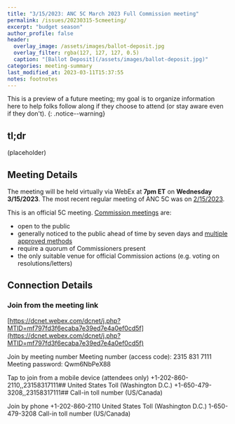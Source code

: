 ```yaml
---
title: "3/15/2023: ANC 5C March 2023 Full Commission meeting"
permalink: /issues/20230315-5cmeeting/
excerpt: "budget season"
author_profile: false
header:
  overlay_image: /assets/images/ballot-deposit.jpg
  overlay_filter: rgba(127, 127, 127, 0.5)
  caption: "[Ballot Deposit](/assets/images/ballot-deposit.jpg)"
categories: meeting-summary
last_modified_at: 2023-03-11T15:37:55
notes: footnotes
---
```

This is a preview of a future meeting; my goal is to organize information here to help folks follow along if they choose to attend (or stay aware even if they don't).
{: .notice--warning}

## tl;dr
(placeholder)

## Meeting Details
The meeting will be held virtually via WebEx at **7pm ET** on **Wednesday 3/15/2023**. The most recent regular meeting of ANC 5C was on [2/15/2023](/issues/20220215-5cmeeting/).

This is an official 5C meeting. [Commission meetings](https://code.dccouncil.gov/us/dc/council/code/sections/1-309.11#(b)(1)) are:
- open to the public
- generally noticed to the public ahead of time by seven days and [multiple approved methods](https://code.dccouncil.gov/us/dc/council/code/sections/1-309.11#(c))
- require a quorum of Commissioners present
- the only suitable venue for official Commission actions (e.g. voting on resolutions/letters)

## Connection Details
### Join from the meeting link
[https://dcnet.webex.com/dcnet/j.php?MTID=mf797fd3f6ecaba7e39ed7e4a0ef0cd5f](https://dcnet.webex.com/dcnet/j.php?MTID=mf797fd3f6ecaba7e39ed7e4a0ef0cd5f)

Join by meeting number
Meeting number (access code): 2315 831 7111
Meeting password: Qwm6NbPeX88

Tap to join from a mobile device (attendees only)
+1-202-860-2110,,23158317111## United States Toll (Washington D.C.)
+1-650-479-3208,,23158317111## Call-in toll number (US/Canada)

Join by phone
+1-202-860-2110 United States Toll (Washington D.C.)
1-650-479-3208 Call-in toll number (US/Canada)